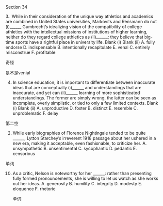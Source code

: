 Section 34

3.. While in their consideration of the unique way athletics and academics are combined in United States universities, Markovits and Rensmann do not (i)______ Gumbrecht’s idealizing vision of the compatibility of college athletics with the intellectual missions of institutions of higher learning, neither do they regard college athletics as (ii)______: they believe that big-time sports have a rightful place in university life.
Blank (i) Blank (ii)
A. fully endorse D. indispensable
B. intentionally recapitulate E. venal
C. entirely misconstrue F. profitable

奇怪

是不是venial

4. In science education, it is important to differentiate between inaccurate ideas that are conceptually (i)______ and understandings that are inaccurate, and yet can (ii)______ learning of more sophisticated understandings. The former are simply wrong, the latter can be seen as incomplete, overly simplistic, or tied to only a few limited contexts.
Blank (i) Blank (ii)
A. unproductive D. foster
B. distinct E. resemble
C. unproblematic F. delay

第二空

2. While early biographies of Florence Nightingale tended to be quite ______, Lytton Starchey’s irreverent 1918 passage about her ushered in a new era, making it acceptable, even fashionable, to criticize her.
  A. unsympathetic
  B. unsentimental
  C. sycophantic
  D. pedantic
  E. censorious

  单词

  



10. As a critic, Nelson is noteworthy for her ______: rather than presenting fully formed pronouncements, she is willing to let us watch as she works out her ideas.
    A. generosity
    B. humility
    C. integrity
    D. modesty
    E. eloquence
    F. rhetoric

    单词

    

